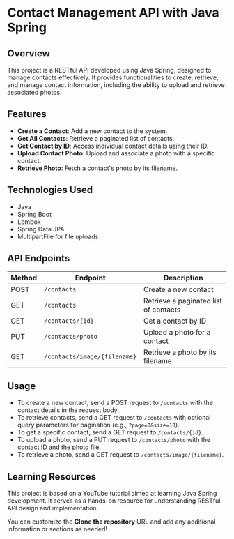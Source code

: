 # Contact Management API with Java Spring

## Overview

This project is a RESTful API developed using Java Spring, designed to manage contacts effectively. It provides functionalities to create, retrieve, and manage contact information, including the ability to upload and retrieve associated photos.

## Features

- **Create a Contact**: Add a new contact to the system.
- **Get All Contacts**: Retrieve a paginated list of contacts.
- **Get Contact by ID**: Access individual contact details using their ID.
- **Upload Contact Photo**: Upload and associate a photo with a specific contact.
- **Retrieve Photo**: Fetch a contact's photo by its filename.

## Technologies Used

- Java
- Spring Boot
- Lombok
- Spring Data JPA
- MultipartFile for file uploads

## API Endpoints

| Method | Endpoint                  | Description                                |
|--------|---------------------------|--------------------------------------------|
| POST   | `/contacts`               | Create a new contact                       |
| GET    | `/contacts`               | Retrieve a paginated list of contacts     |
| GET    | `/contacts/{id}`          | Get a contact by ID                        |
| PUT    | `/contacts/photo`         | Upload a photo for a contact               |
| GET    | `/contacts/image/{filename}` | Retrieve a photo by its filename         |

## Usage

- To create a new contact, send a POST request to `/contacts` with the contact details in the request body.
- To retrieve contacts, send a GET request to `/contacts` with optional query parameters for pagination (e.g., `?page=0&size=10`).
- To get a specific contact, send a GET request to `/contacts/{id}`.
- To upload a photo, send a PUT request to `/contacts/photo` with the contact ID and the photo file.
- To retrieve a photo, send a GET request to `/contacts/image/{filename}`.

## Learning Resources

This project is based on a YouTube tutorial aimed at learning Java Spring development. It serves as a hands-on resource for understanding RESTful API design and implementation.

You can customize the **Clone the repository** URL and add any additional information or sections as needed!
